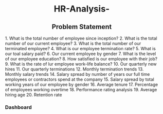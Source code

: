 <h1 align="center">HR-Analysis-</h1>

<h2 align="center">Problem Statement</h2>
1. What is the total number of employee since inception?
2. What is the total number of our current employee?
3. What is the total number of our terminated employee?
4. What is our employee termination rate?
5. What is our toal salary paid?
6. Our current employee by gender
7. What is the level of our employee education?
8. How satisfied is our employee with their job?
9. What is the rate of lur employee work-life balance?
10. Our quarterly new hires
11. Our quarterly terminations
12. Monthly termination trends
13. Monthly salary trends
14. Salary spread by number of years our full time employees or contractors spend at the company 
15. Salary spread by total working years of our employee by gender
16. Average tenure
17. Percentage of employees working overtime 
18. Performance rating analysis 
19. Average hiring age
20. Retention rate

### Dashboard 










